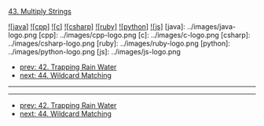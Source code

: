 [43. Multiply Strings](https://leetcode.com/problems/multiply-strings/)

[![java]](../java/043-multiply-strings.md)
[![cpp]](../cpp/043-multiply-strings.md)
[![c]](../c/043-multiply-strings.md)
[![csharp]](../csharp/043-multiply-strings.md)
[![ruby]](../ruby/043-multiply-strings.md)
[![python]](../python/043-multiply-strings.md)
[![js]](../js/043-multiply-strings.md)
[java]: ../images/java-logo.png
[cpp]: ../images/cpp-logo.png
[c]: ../images/c-logo.png
[csharp]: ../images/csharp-logo.png
[ruby]: ../images/ruby-logo.png
[python]: ../images/python-logo.png
[js]: ../images/js-logo.png

- [prev: 42. Trapping Rain Water](042-trapping-rain-water.md)
- [next: 44. Wildcard Matching](044-wildcard-matching.md)

---


---

- [prev: 42. Trapping Rain Water](042-trapping-rain-water.md)
- [next: 44. Wildcard Matching](044-wildcard-matching.md)

